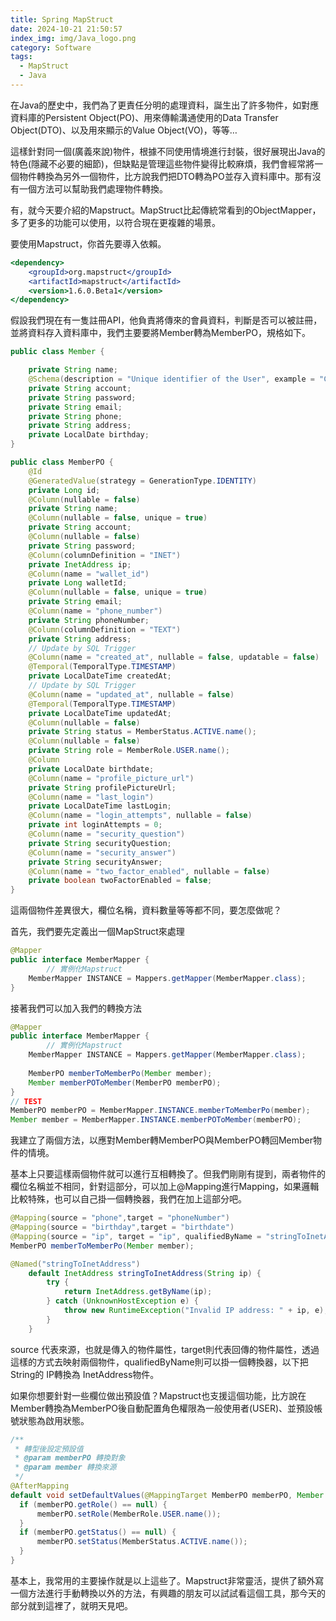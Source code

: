 ```yaml
---
title: Spring MapStruct
date: 2024-10-21 21:50:57
index_img: img/Java_logo.png
category: Software
tags:
  - MapStruct
  - Java
---
```


在Java的歷史中，我們為了更責任分明的處理資料，誕生出了許多物件，如對應資料庫的Persistent Object(PO)、用來傳輸溝通使用的Data Transfer Object(DTO)、以及用來顯示的Value Object(VO)，等等…

這樣針對同一個(廣義來說)物件，根據不同使用情境進行封裝，很好展現出Java的特色(隱藏不必要的細節)，但缺點是管理這些物件變得比較麻煩，我們會經常將一個物件轉換為另外一個物件，比方說我們把DTO轉為PO並存入資料庫中。那有沒有一個方法可以幫助我們處理物件轉換。

有，就今天要介紹的Mapstruct。MapStruct比起傳統常看到的ObjectMapper，多了更多的功能可以使用，以符合現在更複雜的場景。

要使用Mapstruct，你首先要導入依賴。

```jsx
<dependency>
    <groupId>org.mapstruct</groupId>
    <artifactId>mapstruct</artifactId>
    <version>1.6.0.Beta1</version>
</dependency>
```

假設我們現在有一隻註冊API，他負責將傳來的會員資料，判斷是否可以被註冊，並將資料存入資料庫中，我們主要要將Member轉為MemberPO，規格如下。

```java
public class Member {

    private String name;
    @Schema(description = "Unique identifier of the User", example = "Clark")
    private String account;
    private String password;
    private String email;
    private String phone;
    private String address;
    private LocalDate birthday;
}

public class MemberPO {
    @Id
    @GeneratedValue(strategy = GenerationType.IDENTITY)
    private Long id;
    @Column(nullable = false)
    private String name;
    @Column(nullable = false, unique = true)
    private String account;
    @Column(nullable = false)
    private String password;
    @Column(columnDefinition = "INET")
    private InetAddress ip;
    @Column(name = "wallet_id")
    private Long walletId;
    @Column(nullable = false, unique = true)
    private String email;
    @Column(name = "phone_number")
    private String phoneNumber;
    @Column(columnDefinition = "TEXT")
    private String address;
    // Update by SQL Trigger
    @Column(name = "created_at", nullable = false, updatable = false)
    @Temporal(TemporalType.TIMESTAMP)
    private LocalDateTime createdAt;
    // Update by SQL Trigger
    @Column(name = "updated_at", nullable = false)
    @Temporal(TemporalType.TIMESTAMP)
    private LocalDateTime updatedAt;
    @Column(nullable = false)
    private String status = MemberStatus.ACTIVE.name();
    @Column(nullable = false)
    private String role = MemberRole.USER.name();
    @Column
    private LocalDate birthdate;
    @Column(name = "profile_picture_url")
    private String profilePictureUrl;
    @Column(name = "last_login")
    private LocalDateTime lastLogin;
    @Column(name = "login_attempts", nullable = false)
    private int loginAttempts = 0;
    @Column(name = "security_question")
    private String securityQuestion;
    @Column(name = "security_answer")
    private String securityAnswer;
    @Column(name = "two_factor_enabled", nullable = false)
    private boolean twoFactorEnabled = false;
}
```

這兩個物件差異很大，欄位名稱，資料數量等等都不同，要怎麼做呢？

首先，我們要先定義出一個MapStruct來處理

```java
@Mapper
public interface MemberMapper {
		// 實例化Mapstruct
    MemberMapper INSTANCE = Mappers.getMapper(MemberMapper.class);
}
```

接著我們可以加入我們的轉換方法

```java
@Mapper
public interface MemberMapper {
		// 實例化Mapstruct
    MemberMapper INSTANCE = Mappers.getMapper(MemberMapper.class);
    
    MemberPO memberToMemberPo(Member member);
    Member memberPOToMember(MemberPO memberPO);
}
// TEST
MemberPO memberPO = MemberMapper.INSTANCE.memberToMemberPo(member);
Member member = MemberMapper.INSTANCE.memberPOToMember(memberPO);
```

我建立了兩個方法，以應對Member轉MemberPO與MemberPO轉回Member物件的情境。

基本上只要這樣兩個物件就可以進行互相轉換了。但我們剛剛有提到，兩者物件的欄位名稱並不相同，針對這部分，可以加上@Mapping進行Mapping，如果邏輯比較特殊，也可以自己掛一個轉換器，我們在加上這部分吧。

```java
@Mapping(source = "phone",target = "phoneNumber")
@Mapping(source = "birthday",target = "birthdate")
@Mapping(source = "ip", target = "ip", qualifiedByName = "stringToInetAddress")
MemberPO memberToMemberPo(Member member);

@Named("stringToInetAddress")
    default InetAddress stringToInetAddress(String ip) {
        try {
            return InetAddress.getByName(ip);
        } catch (UnknownHostException e) {
            throw new RuntimeException("Invalid IP address: " + ip, e);
        }
    }

```

source 代表來源，也就是傳入的物件屬性，target則代表回傳的物件屬性，透過這樣的方式去映射兩個物件，qualifiedByName則可以掛一個轉換器，以下把String的 IP轉換為 InetAddress物件。

如果你想要針對一些欄位做出預設值？Mapstruct也支援這個功能，比方說在Member轉換為MemberPO後自動配置角色權限為一般使用者(USER)、並預設帳號狀態為啟用狀態。

```java
/**
 * 轉型後設定預設值
 * @param memberPO 轉換對象
 * @param member 轉換來源
 */
@AfterMapping
default void setDefaultValues(@MappingTarget MemberPO memberPO, Member member) {
  if (memberPO.getRole() == null) {
      memberPO.setRole(MemberRole.USER.name());
  }
  if (memberPO.getStatus() == null) {
      memberPO.setStatus(MemberStatus.ACTIVE.name());
  }
}
```

基本上，我常用的主要操作就是以上這些了。Mapstruct非常靈活，提供了額外寫一個方法進行手動轉換以外的方法，有興趣的朋友可以試試看這個工具，那今天的部分就到這裡了，就明天見吧。